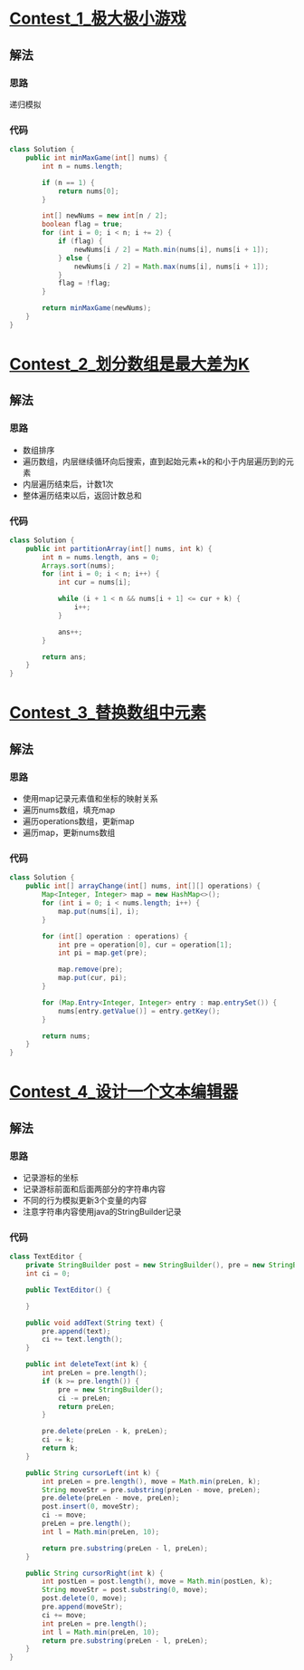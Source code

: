 # [Contest_1_极大极小游戏](https://leetcode.cn/problems/min-max-game/)

## 解法

### 思路

递归模拟

### 代码

```java
class Solution {
    public int minMaxGame(int[] nums) {
        int n = nums.length;

        if (n == 1) {
            return nums[0];
        }

        int[] newNums = new int[n / 2];
        boolean flag = true;
        for (int i = 0; i < n; i += 2) {
            if (flag) {
                newNums[i / 2] = Math.min(nums[i], nums[i + 1]);
            } else {
                newNums[i / 2] = Math.max(nums[i], nums[i + 1]);
            }
            flag = !flag;
        }

        return minMaxGame(newNums);
    }
}
```

# [Contest_2_划分数组是最大差为K](https://leetcode.cn/problems/partition-array-such-that-maximum-difference-is-k/)

## 解法

### 思路

- 数组排序
- 遍历数组，内层继续循环向后搜索，直到起始元素+k的和小于内层遍历到的元素
- 内层遍历结束后，计数1次
- 整体遍历结束以后，返回计数总和

### 代码

```java
class Solution {
    public int partitionArray(int[] nums, int k) {
        int n = nums.length, ans = 0;
        Arrays.sort(nums);
        for (int i = 0; i < n; i++) {
            int cur = nums[i];

            while (i + 1 < n && nums[i + 1] <= cur + k) {
                i++;
            }

            ans++;
        }

        return ans;
    }
}
```

# [Contest_3_替换数组中元素](https://leetcode.cn/problems/replace-elements-in-an-array/)

## 解法

### 思路

- 使用map记录元素值和坐标的映射关系
- 遍历nums数组，填充map
- 遍历operations数组，更新map
- 遍历map，更新nums数组

### 代码

```java
class Solution {
    public int[] arrayChange(int[] nums, int[][] operations) {
        Map<Integer, Integer> map = new HashMap<>();
        for (int i = 0; i < nums.length; i++) {
            map.put(nums[i], i);
        }

        for (int[] operation : operations) {
            int pre = operation[0], cur = operation[1];
            int pi = map.get(pre);

            map.remove(pre);
            map.put(cur, pi);
        }

        for (Map.Entry<Integer, Integer> entry : map.entrySet()) {
            nums[entry.getValue()] = entry.getKey();
        }

        return nums;
    }
}
```

# [Contest_4_设计一个文本编辑器](https://leetcode.cn/problems/design-a-text-editor/)

## 解法

### 思路

- 记录游标的坐标
- 记录游标前面和后面两部分的字符串内容
- 不同的行为模拟更新3个变量的内容
- 注意字符串内容使用java的StringBuilder记录

### 代码

```java
class TextEditor {
    private StringBuilder post = new StringBuilder(), pre = new StringBuilder();
    int ci = 0;

    public TextEditor() {

    }

    public void addText(String text) {
        pre.append(text);
        ci += text.length();
    }

    public int deleteText(int k) {
        int preLen = pre.length();
        if (k >= pre.length()) {
            pre = new StringBuilder();
            ci -= preLen;
            return preLen;
        }

        pre.delete(preLen - k, preLen);
        ci -= k;
        return k;
    }

    public String cursorLeft(int k) {
        int preLen = pre.length(), move = Math.min(preLen, k);
        String moveStr = pre.substring(preLen - move, preLen);
        pre.delete(preLen - move, preLen);
        post.insert(0, moveStr);
        ci -= move;
        preLen = pre.length();
        int l = Math.min(preLen, 10);

        return pre.substring(preLen - l, preLen);
    }

    public String cursorRight(int k) {
        int postLen = post.length(), move = Math.min(postLen, k);
        String moveStr = post.substring(0, move);
        post.delete(0, move);
        pre.append(moveStr);
        ci += move;
        int preLen = pre.length();
        int l = Math.min(preLen, 10);
        return pre.substring(preLen - l, preLen);
    }
}
```